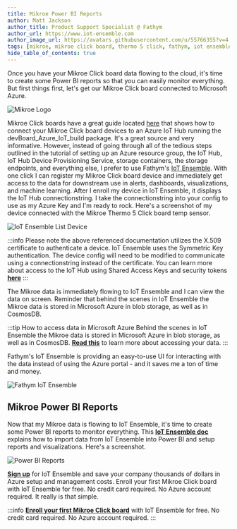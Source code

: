 ```yaml
---
title: Mikroe Power BI Reports
author: Matt Jackson
author_title: Product Support Specialist @ Fathym
author_url: https://www.iot-ensemble.com
author_image_url: https://avatars.githubusercontent.com/u/55766355?v=4
tags: [mikroe, mikroe click board, thermo 5 click, fathym, iot ensemble, microsoft azure, machine learning, devices, sensors, models, power bi]
hide_table_of_contents: true
---
```


Once you have your Mikroe Click board data flowing to the cloud, it's time to create some Power BI reports so that you can easily monitor everything. But first things first, let's get our Mikroe Click board connected to Microsoft Azure.

![Mikroe Logo](/img/screenshots/Mikroe-blk-background-logo.png)

Mikroe Click boards have a great guide located [here](https://github.com/Azure/azure-iot-device-ecosystem/blob/master/get_started/cec1702-iot-development-kit-no-operating-system-c.md) that shows how to connect your Mikroe Click board devices to an Azure IoT Hub running the devBoard_Azure_IoT_build package.  It's a great source and very informative. However, instead of going through all of the tedious steps outlined in the tutorial of setting up an Azure resource group, the IoT Hub, IoT Hub Device Provisioning Service, storage containers, the storage endpoints, and everything else, I prefer to use Fathym's [IoT Ensemble](https://www.iot-ensemble.com). With one click I can register my Mikroe Click board device and immediately get access to the data for downstream use in alerts, dashboards, visualizations, and machine learning. After I enroll my device in IoT Ensemble, it displays the IoT Hub connectionstring. I take the connectionstring into your config to use as my Azure Key and I'm ready to rock. Here's a screenshot of my device connected with the Mikroe Thermo 5 Click board temp sensor.

![IoT Ensemble List Device](/img/screenshots/Mikroe-Connected-Device.png)

:::info
Please note the above referenced documentation utilizes the X.509 certificate to authenticate a device.  IoT Ensemble uses the Symmetric Key authentication.  The device config will need to be modified to communicate using a connectionstring instead of the certificate.  You can learn more about access to the IoT Hub using Shared Access Keys and security tokens **[here]( https://docs.microsoft.com/en-us/azure/iot-hub/iot-hub-dev-guide-sas?tabs=node)**
:::

The Mikroe data is immediately flowing to IoT Ensemble and I can view the data on screen. Reminder that behind the scenes in IoT Ensemble the Mikroe data is stored in Microsoft Azure in blob storage, as well as in CosmosDB. 

:::tip How to access data in Microsoft Azure
Behind the scenes in IoT Ensemble the Mikroe data is stored in Microsoft Azure in blob storage, as well as in CosmosDB. **[Read this](https://www.iot-ensemble.com/docs/getting-started/connecting-downstream)** to learn more about accessing your data.
:::

Fathym's IoT Ensemble is providing an easy-to-use UI for interacting with the data instead of using the Azure portal - and it saves me a ton of time and money.

![Fathym IoT Ensemble](/img/screenshots/Mikroe-Dashboard.png)

## Mikroe Power BI Reports

Now that my Mikroe data is flowing to IoT Ensemble, it's time to create some Power BI reports to monitor everything. This **[IoT Ensemble doc](https://www.iot-ensemble.com/docs/devs/storage/power-bi)** explains how to import data from IoT Ensemble into Power BI and setup reports and visualizations. Here's a screenshot.

![Power BI Reports](https://powerbicdn.azureedge.net/mediahandler/blog/legacymedia/5078.dashboard5.png)

**[Sign up](https://www.iot-ensemble.com/dashboard)** for IoT Ensemble and save your company thousands of dollars in Azure setup and management costs. Enroll your first Mikroe Click board with IoT Ensemble for free. No credit card required. No Azure account required. It really is that simple.

:::info
**[Enroll your first Mikroe Click board](https://www.iot-ensemble.com/dashboard)** with IoT Ensemble for free.
No credit card required.
No Azure account required.
:::